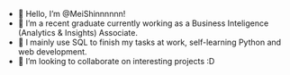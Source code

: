 - 👋 Hello, I’m @MeiShinnnnnn!
- 👀 I’m a recent graduate currently working as a Business Inteligence (Analytics & Insights) Associate.
- 🌱 I mainly use SQL to finish my tasks at work, self-learning Python and web development.
- 💞️ I’m looking to collaborate on interesting projects :D

<!---
MeiShinnnnnn/MeiShinnnnnn is a ✨ special ✨ repository because its `README.md` (this file) appears on your GitHub profile.
You can click the Preview link to take a look at your changes.
--->

